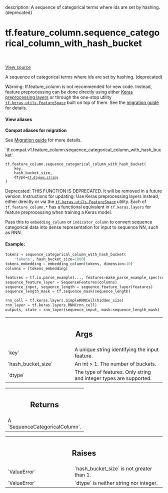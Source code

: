 description: A sequence of categorical terms where ids are set by hashing. (deprecated)

<div itemscope itemtype="http://developers.google.com/ReferenceObject">
<meta itemprop="name" content="tf.feature_column.sequence_categorical_column_with_hash_bucket" />
<meta itemprop="path" content="Stable" />
</div>

# tf.feature_column.sequence_categorical_column_with_hash_bucket

<!-- Insert buttons and diff -->

<table class="tfo-notebook-buttons tfo-api nocontent" align="left">

</table>

<a target="_blank" class="external" href="/code/stable/tensorflow/python/feature_column/sequence_feature_column.py">View source</a>



A sequence of categorical terms where ids are set by hashing. (deprecated)



Warning: tf.feature_column is not recommended for new code. Instead,
feature preprocessing can be done directly using either [Keras preprocessing
layers](https://www.tensorflow.org/guide/migrate/migrating_feature_columns)
or through the one-stop utility [`tf.keras.utils.FeatureSpace`](https://www.tensorflow.org/api_docs/python/tf/keras/utils/FeatureSpace)
built on top of them. See the [migration guide](https://tensorflow.org/guide/migrate)
for details.

<section class="expandable">
  <h4 class="showalways">View aliases</h4>
  <p>
<b>Compat aliases for migration</b>
<p>See
<a href="https://www.tensorflow.org/guide/migrate">Migration guide</a> for
more details.</p>
<p>`tf.compat.v1.feature_column.sequence_categorical_column_with_hash_bucket`</p>
</p>
</section>

<pre class="devsite-click-to-copy prettyprint lang-py tfo-signature-link">
<code>tf.feature_column.sequence_categorical_column_with_hash_bucket(
    key,
    hash_bucket_size,
    dtype=<a href="../../tf/dtypes.md#string"><code>tf.dtypes.string</code></a>
)
</code></pre>



<!-- Placeholder for "Used in" -->

Deprecated: THIS FUNCTION IS DEPRECATED. It will be removed in a future version.
Instructions for updating:
Use Keras preprocessing layers instead, either directly or via the <a href="../../tf/keras/utils/FeatureSpace.md"><code>tf.keras.utils.FeatureSpace</code></a> utility. Each of `tf.feature_column.*` has a functional equivalent in `tf.keras.layers` for feature preprocessing when training a Keras model.

Pass this to `embedding_column` or `indicator_column` to convert sequence
categorical data into dense representation for input to sequence NN, such as
RNN.

#### Example:



```python
tokens = sequence_categorical_column_with_hash_bucket(
    'tokens', hash_bucket_size=1000)
tokens_embedding = embedding_column(tokens, dimension=10)
columns = [tokens_embedding]

features = tf.io.parse_example(..., features=make_parse_example_spec(columns))
sequence_feature_layer = SequenceFeatures(columns)
sequence_input, sequence_length = sequence_feature_layer(features)
sequence_length_mask = tf.sequence_mask(sequence_length)

rnn_cell = tf.keras.layers.SimpleRNNCell(hidden_size)
rnn_layer = tf.keras.layers.RNN(rnn_cell)
outputs, state = rnn_layer(sequence_input, mask=sequence_length_mask)
```

<!-- Tabular view -->
 <table class="responsive fixed orange">
<colgroup><col width="214px"><col></colgroup>
<tr><th colspan="2"><h2 class="add-link">Args</h2></th></tr>

<tr>
<td>
`key`<a id="key"></a>
</td>
<td>
A unique string identifying the input feature.
</td>
</tr><tr>
<td>
`hash_bucket_size`<a id="hash_bucket_size"></a>
</td>
<td>
An int > 1. The number of buckets.
</td>
</tr><tr>
<td>
`dtype`<a id="dtype"></a>
</td>
<td>
The type of features. Only string and integer types are supported.
</td>
</tr>
</table>



<!-- Tabular view -->
 <table class="responsive fixed orange">
<colgroup><col width="214px"><col></colgroup>
<tr><th colspan="2"><h2 class="add-link">Returns</h2></th></tr>
<tr class="alt">
<td colspan="2">
A `SequenceCategoricalColumn`.
</td>
</tr>

</table>



<!-- Tabular view -->
 <table class="responsive fixed orange">
<colgroup><col width="214px"><col></colgroup>
<tr><th colspan="2"><h2 class="add-link">Raises</h2></th></tr>

<tr>
<td>
`ValueError`<a id="ValueError"></a>
</td>
<td>
`hash_bucket_size` is not greater than 1.
</td>
</tr><tr>
<td>
`ValueError`<a id="ValueError"></a>
</td>
<td>
`dtype` is neither string nor integer.
</td>
</tr>
</table>

